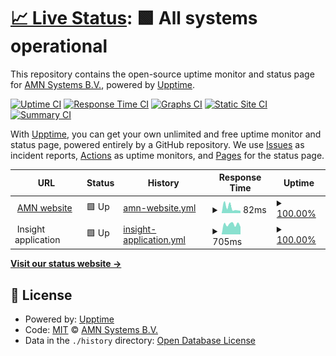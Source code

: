 # [📈 Live Status](https://status.amn.nl): <!--live status--> **🟩 All systems operational**

This repository contains the open-source uptime monitor and status page for [AMN Systems B.V.](https://amn.nl/), powered by [Upptime](https://github.com/upptime/upptime).

[![Uptime CI](https://github.com/amn-nl/status-page/workflows/Uptime%20CI/badge.svg)](https://github.com/amn-nl/status-page/actions?query=workflow%3A%22Uptime+CI%22)
[![Response Time CI](https://github.com/amn-nl/status-page/workflows/Response%20Time%20CI/badge.svg)](https://github.com/amn-nl/status-page/actions?query=workflow%3A%22Response+Time+CI%22)
[![Graphs CI](https://github.com/amn-nl/status-page/workflows/Graphs%20CI/badge.svg)](https://github.com/amn-nl/status-page/actions?query=workflow%3A%22Graphs+CI%22)
[![Static Site CI](https://github.com/amn-nl/status-page/workflows/Static%20Site%20CI/badge.svg)](https://github.com/amn-nl/status-page/actions?query=workflow%3A%22Static+Site+CI%22)
[![Summary CI](https://github.com/amn-nl/status-page/workflows/Summary%20CI/badge.svg)](https://github.com/amn-nl/status-page/actions?query=workflow%3A%22Summary+CI%22)

With [Upptime](https://upptime.js.org), you can get your own unlimited and free uptime monitor and status page, powered entirely by a GitHub repository. We use [Issues](https://github.com/amn-nl/status-page/issues) as incident reports, [Actions](https://github.com/amn-nl/status-page/actions) as uptime monitors, and [Pages](https://status.amn.nl) for the status page.

<!--start: status pages-->
<!-- This summary is generated by Upptime (https://github.com/upptime/upptime) -->
<!-- Do not edit this manually, your changes will be overwritten -->
<!-- prettier-ignore -->
| URL | Status | History | Response Time | Uptime |
| --- | ------ | ------- | ------------- | ------ |
| <img alt="" src="https://amn.nl/android-chrome-192x192.png" height="13"> [AMN website](https://amn.nl) | 🟩 Up | [amn-website.yml](https://github.com/amn-nl/status-page/commits/HEAD/history/amn-website.yml) | <details><summary><img alt="Response time graph" src="./graphs/amn-website/response-time-week.png" height="20"> 82ms</summary><br><a href="https://status.amn.nl/history/amn-website"><img alt="Response time 128" src="https://img.shields.io/endpoint?url=https%3A%2F%2Fraw.githubusercontent.com%2Famn-nl%2Fstatus-page%2FHEAD%2Fapi%2Famn-website%2Fresponse-time.json"></a><br><a href="https://status.amn.nl/history/amn-website"><img alt="24-hour response time 35" src="https://img.shields.io/endpoint?url=https%3A%2F%2Fraw.githubusercontent.com%2Famn-nl%2Fstatus-page%2FHEAD%2Fapi%2Famn-website%2Fresponse-time-day.json"></a><br><a href="https://status.amn.nl/history/amn-website"><img alt="7-day response time 82" src="https://img.shields.io/endpoint?url=https%3A%2F%2Fraw.githubusercontent.com%2Famn-nl%2Fstatus-page%2FHEAD%2Fapi%2Famn-website%2Fresponse-time-week.json"></a><br><a href="https://status.amn.nl/history/amn-website"><img alt="30-day response time 115" src="https://img.shields.io/endpoint?url=https%3A%2F%2Fraw.githubusercontent.com%2Famn-nl%2Fstatus-page%2FHEAD%2Fapi%2Famn-website%2Fresponse-time-month.json"></a><br><a href="https://status.amn.nl/history/amn-website"><img alt="1-year response time 135" src="https://img.shields.io/endpoint?url=https%3A%2F%2Fraw.githubusercontent.com%2Famn-nl%2Fstatus-page%2FHEAD%2Fapi%2Famn-website%2Fresponse-time-year.json"></a></details> | <details><summary><a href="https://status.amn.nl/history/amn-website">100.00%</a></summary><a href="https://status.amn.nl/history/amn-website"><img alt="All-time uptime 100.00%" src="https://img.shields.io/endpoint?url=https%3A%2F%2Fraw.githubusercontent.com%2Famn-nl%2Fstatus-page%2FHEAD%2Fapi%2Famn-website%2Fuptime.json"></a><br><a href="https://status.amn.nl/history/amn-website"><img alt="24-hour uptime 100.00%" src="https://img.shields.io/endpoint?url=https%3A%2F%2Fraw.githubusercontent.com%2Famn-nl%2Fstatus-page%2FHEAD%2Fapi%2Famn-website%2Fuptime-day.json"></a><br><a href="https://status.amn.nl/history/amn-website"><img alt="7-day uptime 100.00%" src="https://img.shields.io/endpoint?url=https%3A%2F%2Fraw.githubusercontent.com%2Famn-nl%2Fstatus-page%2FHEAD%2Fapi%2Famn-website%2Fuptime-week.json"></a><br><a href="https://status.amn.nl/history/amn-website"><img alt="30-day uptime 100.00%" src="https://img.shields.io/endpoint?url=https%3A%2F%2Fraw.githubusercontent.com%2Famn-nl%2Fstatus-page%2FHEAD%2Fapi%2Famn-website%2Fuptime-month.json"></a><br><a href="https://status.amn.nl/history/amn-website"><img alt="1-year uptime 100.00%" src="https://img.shields.io/endpoint?url=https%3A%2F%2Fraw.githubusercontent.com%2Famn-nl%2Fstatus-page%2FHEAD%2Fapi%2Famn-website%2Fuptime-year.json"></a></details>
| <img alt="" src="https://cluster.amn.nl/favicon.ico" height="13"> Insight application | 🟩 Up | [insight-application.yml](https://github.com/amn-nl/status-page/commits/HEAD/history/insight-application.yml) | <details><summary><img alt="Response time graph" src="./graphs/insight-application/response-time-week.png" height="20"> 705ms</summary><br><a href="https://status.amn.nl/history/insight-application"><img alt="Response time 985" src="https://img.shields.io/endpoint?url=https%3A%2F%2Fraw.githubusercontent.com%2Famn-nl%2Fstatus-page%2FHEAD%2Fapi%2Finsight-application%2Fresponse-time.json"></a><br><a href="https://status.amn.nl/history/insight-application"><img alt="24-hour response time 524" src="https://img.shields.io/endpoint?url=https%3A%2F%2Fraw.githubusercontent.com%2Famn-nl%2Fstatus-page%2FHEAD%2Fapi%2Finsight-application%2Fresponse-time-day.json"></a><br><a href="https://status.amn.nl/history/insight-application"><img alt="7-day response time 705" src="https://img.shields.io/endpoint?url=https%3A%2F%2Fraw.githubusercontent.com%2Famn-nl%2Fstatus-page%2FHEAD%2Fapi%2Finsight-application%2Fresponse-time-week.json"></a><br><a href="https://status.amn.nl/history/insight-application"><img alt="30-day response time 702" src="https://img.shields.io/endpoint?url=https%3A%2F%2Fraw.githubusercontent.com%2Famn-nl%2Fstatus-page%2FHEAD%2Fapi%2Finsight-application%2Fresponse-time-month.json"></a><br><a href="https://status.amn.nl/history/insight-application"><img alt="1-year response time 777" src="https://img.shields.io/endpoint?url=https%3A%2F%2Fraw.githubusercontent.com%2Famn-nl%2Fstatus-page%2FHEAD%2Fapi%2Finsight-application%2Fresponse-time-year.json"></a></details> | <details><summary><a href="https://status.amn.nl/history/insight-application">100.00%</a></summary><a href="https://status.amn.nl/history/insight-application"><img alt="All-time uptime 99.91%" src="https://img.shields.io/endpoint?url=https%3A%2F%2Fraw.githubusercontent.com%2Famn-nl%2Fstatus-page%2FHEAD%2Fapi%2Finsight-application%2Fuptime.json"></a><br><a href="https://status.amn.nl/history/insight-application"><img alt="24-hour uptime 100.00%" src="https://img.shields.io/endpoint?url=https%3A%2F%2Fraw.githubusercontent.com%2Famn-nl%2Fstatus-page%2FHEAD%2Fapi%2Finsight-application%2Fuptime-day.json"></a><br><a href="https://status.amn.nl/history/insight-application"><img alt="7-day uptime 100.00%" src="https://img.shields.io/endpoint?url=https%3A%2F%2Fraw.githubusercontent.com%2Famn-nl%2Fstatus-page%2FHEAD%2Fapi%2Finsight-application%2Fuptime-week.json"></a><br><a href="https://status.amn.nl/history/insight-application"><img alt="30-day uptime 100.00%" src="https://img.shields.io/endpoint?url=https%3A%2F%2Fraw.githubusercontent.com%2Famn-nl%2Fstatus-page%2FHEAD%2Fapi%2Finsight-application%2Fuptime-month.json"></a><br><a href="https://status.amn.nl/history/insight-application"><img alt="1-year uptime 99.95%" src="https://img.shields.io/endpoint?url=https%3A%2F%2Fraw.githubusercontent.com%2Famn-nl%2Fstatus-page%2FHEAD%2Fapi%2Finsight-application%2Fuptime-year.json"></a></details>

<!--end: status pages-->

[**Visit our status website →**](https://status.amn.nl)

## 📄 License

- Powered by: [Upptime](https://github.com/upptime/upptime)
- Code: [MIT](./LICENSE) © [AMN Systems B.V.](https://amn.nl/)
- Data in the `./history` directory: [Open Database License](https://opendatacommons.org/licenses/odbl/1-0/)
